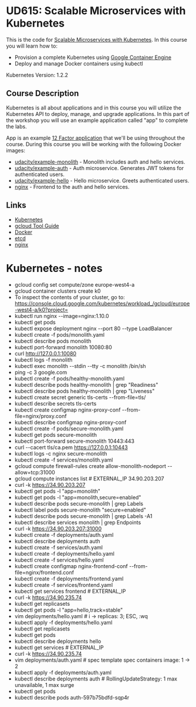# UD615: Scalable Microservices with Kubernetes

This is the code for [Scalable Microservices with Kubernetes](https://www.udacity.com/course/scalable-microservices-with-kubernetes--ud615).  In this course you will learn how to:

* Provision a complete Kubernetes using [Google Container Engine](https://cloud.google.com/container-engine)
* Deploy and manage Docker containers using kubectl

Kubernetes Version: 1.2.2

## Course Description

Kubernetes is all about applications and in this course you will utilize the Kubernetes API to deploy, manage, and upgrade applications. In this part of the workshop you will use an example application called "app" to complete the labs.

App is an example [12 Factor application](http://12factor.net/) that we'll be using throughout the course. During this course you will be working with the following Docker images:

* [udacity/example-monolith](https://hub.docker.com/r/udacity/example-monolith) - Monolith includes auth and hello services.
* [udacity/example-auth](https://hub.docker.com/r/udacity/example-auth) - Auth microservice. Generates JWT tokens for authenticated users.
* [udacity/example-hello](https://hub.docker.com/r/udacity/example-hello) - Hello microservice. Greets authenticated users.
* [nginx](https://hub.docker.com/_/nginx) - Frontend to the auth and hello services.

## Links

  * [Kubernetes](http://googlecloudplatform.github.io/kubernetes)
  * [gcloud Tool Guide](https://cloud.google.com/sdk/gcloud)
  * [Docker](https://docs.docker.com)
  * [etcd](https://coreos.com/docs/distributed-configuration/getting-started-with-etcd)
  * [nginx](http://nginx.org)

# Kubernetes - notes
 * gcloud config set compute/zone europe-west4-a
 * gcloud container clusters create k0
 * To inspect the contents of your cluster, go to: https://console.cloud.google.com/kubernetes/workload_/gcloud/europe-west4-a/k0?project=<PROJECT-ID>
 * kubectl run nginx --image=nginx:1.10.0
 * kubectl get pods
 * kubectl expose deployment nginx --port 80 --type LoadBalancer
 * kubectl create -f pods/monolith.yaml
 * kubectl describe pods monolith
 * kubectl port-forward monolith 10080:80
 * curl http://127.0.0.1:10080
 * kubectl logs -f monolith
 * kubectl exec monolith --stdin --tty -c monolith /bin/sh
 * ping -c 3 google.com
 * kubectl create -f pods/healthy-monolith.yaml
 * kubectl describe pods healthy-monolith | grep "Readiness"
 * kubectl describe pods healthy-monolith | grep "Liveness"
 * kubectl create secret generic tls-certs --from-file=tls/
 * kubectl describe secrets tls-certs
 * kubectl create configmap nginx-proxy-conf --from-file=nginx/proxy.conf
 * kubectl describe configmap nginx-proxy-conf
 * kubectl create -f pods/secure-monolith.yaml
 * kubectl get pods secure-monolith
 * kubectl port-forward secure-monolith 10443:443
 * curl --cacert tls/ca.pem https://127.0.0.1:10443
 * kubectl logs -c nginx secure-monolith
 * kubectl create -f services/monolith.yaml
 * gcloud compute firewall-rules create allow-monolith-nodeport --allow=tcp:31000
 * gcloud compute instances list # EXTERNAL_IP 34.90.203.207
 * curl -k https://34.90.203.207
 * kubectl get pods -l "app=monolith"
 * kubectl get pods -l "app=monolith,secure=enabled"
 * kubectl describe pods secure-monolith | grep Labels
 * kubectl label pods secure-monolith "secure=enabled"
 * kubectl describe pods secure-monolith | grep Labels -A1
 * kubectl describe services monolith | grep Endpoints
 * curl -k https://34.90.203.207:31000
 * kubectl create -f deployments/auth.yaml
 * kubectl describe deployments auth
 * kubectl create -f services/auth.yaml
 * kubectl create -f deployments/hello.yaml
 * kubectl create -f services/hello.yaml
 * kubectl create configmap nginx-frontend-conf --from-file=nginx/frontend.conf
 * kubectl create -f deployments/frontend.yaml
 * kubectl create -f services/frontend.yaml
 * kubectl get services frontend # EXTERNAL_IP
 * curl -k https://34.90.235.74
 * kubectl get replicasets
 * kubectl get pods -l "app=hello,track=stable"
 * vim deployments/hello.yaml # i -> replicas: 3; ESC, :wq 
 * kubectl apply -f deployments/hello.yaml
 * kubectl get replicasets
 * kubectl get pods
 * kubectl describe deployments hello
 * kubectl get services # EXTERNAL_IP
 * curl -k https://34.90.235.74
 * vim deployments/auth.yaml # spec template spec containers image: 1 -> 2
 * kubectl apply -f deployments/auth.yaml
 * kubectl describe deployments auth # RollingUpdateStrategy:  1 max unavailable, 1 max surge
 * kubectl get pods
 * kubectl describe pods auth-597b75bdfd-sqp4r
